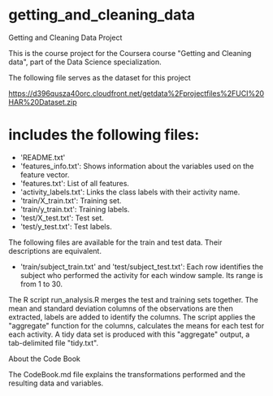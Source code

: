 # getting_and_cleaning_data
Getting and Cleaning Data Project

This is the course project for the Coursera course "Getting and Cleaning data", part of the Data Science specialization.

The following file serves as the dataset for this project

  https://d396qusza40orc.cloudfront.net/getdata%2Fprojectfiles%2FUCI%20HAR%20Dataset.zip 

includes the following files:
=========================================

- 'README.txt'
- 'features_info.txt': Shows information about the variables used on the feature vector.
- 'features.txt': List of all features.
- 'activity_labels.txt': Links the class labels with their activity name.
- 'train/X_train.txt': Training set.
- 'train/y_train.txt': Training labels.
- 'test/X_test.txt': Test set.
- 'test/y_test.txt': Test labels.

The following files are available for the train and test data. Their descriptions are equivalent. 

- 'train/subject_train.txt' and 'test/subject_test.txt': 
     Each row identifies the subject who performed the activity for each window sample. Its range is from 1 to 30. 


The R script run_analysis.R merges the test and training sets together. 
The mean and standard deviation columns of the observations are then extracted, labels are added to identify the columns.
The script applies the "aggregate" function for the columns, calculates the means for each test for each activity.
A tidy data set is produced with this "aggregate" output, a tab-delimited file "tidy.txt".

About the Code Book

The CodeBook.md file explains the transformations performed and the resulting data and variables.
